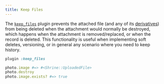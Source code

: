 ```yaml
---
title: Keep Files
---
```


The [`keep_files`][keep_files] plugin prevents the attached file (and any of
its [derivatives]) from being deleted when the attachment would normally be
destroyed, which happens when the attachment is removed/replaced, or when the
record is deleted. This functionality is useful when implementing soft deletes,
versioning, or in general any scenario where you need to keep history.

```rb
plugin :keep_files
```
```rb
photo.image #=> #<Shrine::UploadedFile>
photo.destroy
photo.image.exists? #=> true
```

[keep_files]: https://github.com/shrinerb/shrine/blob/master/lib/shrine/plugins/keep_files.rb
[derivatives]: https://shrinerb.com/docs/plugins/derivatives
